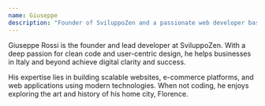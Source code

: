 ```yaml
---
name: Giuseppe
description: "Founder of SviluppoZen and a passionate web developer based in Florence, specializing in creating high-performance, custom digital solutions."
---
```


Giuseppe Rossi is the founder and lead developer at SviluppoZen. With a deep passion for clean code and user-centric design, he helps businesses in Italy and beyond achieve digital clarity and success.

His expertise lies in building scalable websites, e-commerce platforms, and web applications using modern technologies. When not coding, he enjoys exploring the art and history of his home city, Florence.